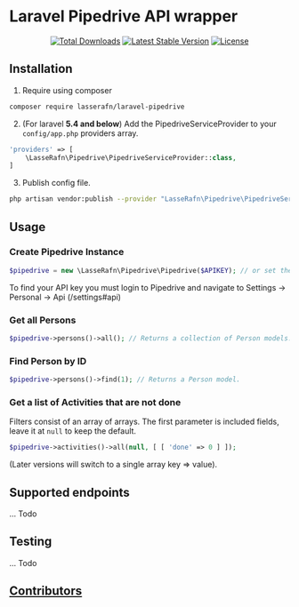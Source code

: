 # Laravel Pipedrive API wrapper 

<p align="center"> 
<a href="https://packagist.org/packages/LasseRafn/laravel-pipedrive"><img src="https://img.shields.io/packagist/dt/LasseRafn/laravel-pipedrive.svg?style=flat-square" alt="Total Downloads"></a>
<a href="https://packagist.org/packages/LasseRafn/laravel-pipedrive"><img src="https://img.shields.io/packagist/v/LasseRafn/laravel-pipedrive.svg?style=flat-square" alt="Latest Stable Version"></a>
<a href="https://packagist.org/packages/LasseRafn/laravel-pipedrive"><img src="https://img.shields.io/packagist/l/LasseRafn/laravel-pipedrive.svg?style=flat-square" alt="License"></a>
</p>

## Installation

1. Require using composer

``` bash
composer require lasserafn/laravel-pipedrive
```

2. (For laravel **5.4 and below**) Add the PipedriveServiceProvider to your ````config/app.php```` providers array.

``` php
'providers' => [
    \LasseRafn\Pipedrive\PipedriveServiceProvider::class,
]
```

3. Publish config file.

``` bash
php artisan vendor:publish --provider "LasseRafn\Pipedrive\PipedriveServiceProvider"
```

## Usage

### Create Pipedrive Instance

``` php
$pipedrive = new \LasseRafn\Pipedrive\Pipedrive($APIKEY); // or set the api key in the config/pipedrive.php file.
```

To find your API key you must login to Pipedrive and navigate to Settings -> Personal -> Api (/settings#api)

### Get all Persons

``` php
$pipedrive->persons()->all(); // Returns a collection of Person models.
```

### Find Person by ID

``` php
$pipedrive->persons()->find(1); // Returns a Person model.
```

### Get a list of Activities that are not done

Filters consist of an array of arrays. The first parameter is included fields, leave it at `null` to keep the default.

``` php
$pipedrive->activities()->all(null, [ [ 'done' => 0 ] ]);
```

(Later versions will switch to a single array key => value).

## Supported endpoints

... Todo

## Testing

... Todo

## [Contributors](https://github.com/LasseRafn/laravel-pipedrive/graphs/contributors)
